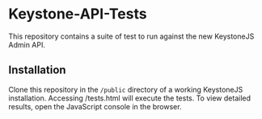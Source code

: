 # Keystone-API-Tests

This repository contains a suite of test to run against the new KeystoneJS Admin API. 

## Installation
Clone this repository in the `/public` directory of a working KeystoneJS installation. Accessing /tests.html will execute the tests. To view detailed results, open the JavaScript console in the browser.